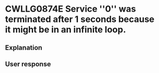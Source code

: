 # CWLLG0874E Service ''0'' was terminated after 1 seconds because it might be in an infinite loop.

## Explanation

## User response